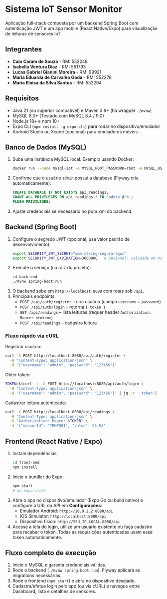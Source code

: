 # Sistema IoT Sensor Monitor

Aplicação full-stack composta por um backend Spring Boot com autenticação JWT e um app mobile (React Native/Expo) para visualização de leituras de sensores IoT.

## Integrantes

- **Caio Caram de Souza** - RM: 552248
- **Isabella Ventura Diaz** - RM: 551793
- **Lucas Gabriel Gianini Moreira** - RM: 99921
- **Maria Eduarda de Carvalho Goda** - RM: 552276
- **Maria Eloisa da Silva Santos** - RM: 552294

## Requisitos

- Java 21 (ou superior compatível) e Maven 3.9+ (há wrapper `./mvnw`)
- MySQL 8.0+ (Testado com MySQL 8.4 / 9.0)
- Node.js 18+ e npm 10+
- Expo CLI (`npm install -g expo-cli`) para rodar no dispositivo/emulador
- Android Studio ou Xcode (opcional) para emuladores móveis

## Banco de Dados (MySQL)

1. Suba uma instância MySQL local. Exemplo usando Docker:
   ```bash
   docker run --name mysql-iot -e MYSQL_ROOT_PASSWORD=root -e MYSQL_USER=admin -e MYSQL_PASSWORD=root -p 3306:3306 -d mysql:8
   ```
2. Confirme que o usuário `admin` possui a database (Flyway cria automaticamente):
   ```sql
   CREATE DATABASE IF NOT EXISTS api_readings;
   GRANT ALL PRIVILEGES ON api_readings.* TO 'admin'@'%';
   FLUSH PRIVILEGES;
   ```
3. Ajuste credenciais se necessário no pom.xml do backend.

## Backend (Spring Boot)

1. Configure o segredo JWT (opcional, usa valor padrão de desenvolvimento):
   ```bash
   export SECURITY_JWT_SECRET="uma-string-segura-aqui"
   export SECURITY_JWT_EXPIRATION=3600000   # opcional: validade em ms
   ```
2. Execute o serviço (na raiz do projeto):
   ```bash
   cd back-end
   ./mvnw spring-boot:run
   ```
3. O backend sobe em `http://localhost:8080` com rotas sob `/api`.
4. Principais endpoints:
   - `POST /api/auth/register` – cria usuário (campo `username` + `password`)
   - `POST /api/auth/login` – retorna `{ token }`
   - `GET /api/readings` – lista leituras (requer header `Authorization: Bearer <token>`)
   - `POST /api/readings` – cadastra leitura

### Fluxo rápido via cURL

Registrar usuário:
```bash
curl -X POST http://localhost:8080/api/auth/register \
  -H "Content-Type: application/json" \
  -d '{"username": "admin", "password": "123456"}'
```

Obter token:
```bash
TOKEN=$(curl -s -X POST http://localhost:8080/api/auth/login \
  -H "Content-Type: application/json" \
  -d '{"username": "admin", "password": "123456"}' | jq -r '.token')
```

Cadastrar leitura autenticada:
```bash
curl -X POST http://localhost:8080/api/readings \
  -H "Content-Type: application/json" \
  -H "Authorization: Bearer $TOKEN" \
  -d '{"sensorId": "TEMP001", "value": 25.5}'
```

## Frontend (React Native / Expo)

1. Instale dependências:
   ```bash
   cd front-end
   npm install
   ```
2. Inicie o bundler do Expo:
   ```bash
   npm start
   # ou expo start
   ```
3. Abra o app no dispositivo/emulador (Expo Go ou build nativo) e configure a URL da API em **Configurações**:
   - Emulador Android: `http://10.0.2.2:8080/api`
   - iOS Simulator: `http://localhost:8080/api`
   - Dispositivo físico: `http://SEU_IP_LOCAL:8080/api`
4. Acesse a tela de login, utilize um usuário existente ou faça cadastro para receber o token. Todas as requisições autenticadas usam esse token automaticamente.

## Fluxo completo de execução

1. Inicie o MySQL e garanta credenciais válidas.
2. Rode o backend (`./mvnw spring-boot:run`). Flyway aplicará as migrations necessárias.
3. Rode o frontend (`npm start`) e abra no dispositivo desejado.
4. Cadastre/efetue login pelo app (ou via cURL) e navegue entre Dashboard, lista e detalhes de sensores.